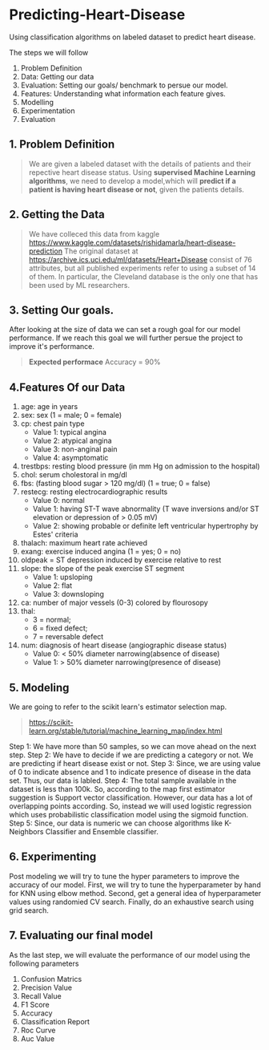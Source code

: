 # Predicting-Heart-Disease
Using classification algorithms on labeled dataset to predict heart disease.

The steps we will follow
1. Problem Definition
2. Data: Getting our data
3. Evaluation: Setting our goals/ benchmark to persue our model. 
4. Features: Understanding what information each feature gives. 
5. Modelling
6. Experimentation
7. Evaluation

## 1. Problem Definition
> We are given a labeled dataset with the details of patients and their repective heart disease status. Using **supervised Machine Learning algorithms**, we need to develop a model,which will **predict if a patient is having heart disease or not**, given the patients details.


## 2. Getting the Data 
> We have colleced this data from kaggle https://www.kaggle.com/datasets/rishidamarla/heart-disease-prediction
The original dataset at https://archive.ics.uci.edu/ml/datasets/Heart+Disease
consist of 76 attributes, but all published experiments refer to using a subset of 14 of them. In particular, the Cleveland database is the only one that has been used by ML researchers.

## 3. Setting Our goals.
After looking at the size of data we can set a rough goal for our model performance. If we reach this goal we will further persue the project to improve it's performance. 
> **Expected performace**
 Accuracy = 90%
 
## 4.Features Of our Data

1. age: age in years
2. sex: sex (1 = male; 0 = female)
3. cp: chest pain type
   - Value 1: typical angina 
   - Value 2: atypical angina
   - Value 3: non-anginal pain
   - Value 4: asymptomatic
4. trestbps: resting blood pressure (in mm Hg on admission to the hospital)
5. chol: serum cholestoral in mg/dl
6. fbs: (fasting blood sugar > 120 mg/dl) (1 = true; 0 = false)
7. restecg: resting electrocardiographic results
    - Value 0: normal
    - Value 1: having ST-T wave abnormality (T wave inversions and/or ST elevation or depression of > 0.05 mV)
    - Value 2: showing probable or definite left ventricular hypertrophy by Estes' criteria
8. thalach: maximum heart rate achieved
9. exang: exercise induced angina (1 = yes; 0 = no)
10. oldpeak = ST depression induced by exercise relative to rest
11. slope: the slope of the peak exercise ST segment
    - Value 1: upsloping
    - Value 2: flat
    - Value 3: downsloping
12. ca: number of major vessels (0-3) colored by flourosopy
13. thal: 
    - 3 = normal; 
    - 6 = fixed defect; 
    - 7 = reversable defect
14. num: diagnosis of heart disease (angiographic disease status)
    - Value 0: < 50% diameter narrowing(absence of disease)
    - Value 1: > 50% diameter narrowing(presence of disease)

## 5. Modeling 
We are going to refer to the scikit learn's estimator selection map.
> https://scikit-learn.org/stable/tutorial/machine_learning_map/index.html

Step 1: We have more than 50 samples, so we can move ahead on the next step.
Step 2: We have to decide if we are predicting a category or not. We are predicting if heart disease exist or not.
Step 3: Since, we are using value of 0 to indicate absence and 1 to indicate presence of disease in the data set. Thus, our data is labled.
Step 4: The total sample available in the dataset is less than 100k. So, according to the map first estimator suggestion is Support vector classification. However, our data has a lot of overlapping points according. So, instead we will used logistic regression which uses probabilistic classification model using the sigmoid function.
Step 5: Since, our data is numeric we can choose algorithms like K-Neighbors Classifier and Ensemble classifier.

## 6. Experimenting
Post modeling we will try to tune the hyper parameters to improve the accuracy of our model. 
First, we will try to tune the hyperparameter by hand for KNN using elbow method.
Second, get a general idea of hyperparameter values using randomied CV search.
Finally, do an exhaustive search using grid search.

## 7. Evaluating our final model
As the last step, we will evaluate the performance of our model using the following parameters
1. Confusion Matrics
2. Precision Value
3. Recall Value
4. F1 Score
5. Accuracy
5. Classification Report
6. Roc Curve
7. Auc Value

